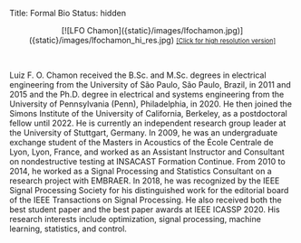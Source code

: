 Title: Formal Bio
Status: hidden

<center>
[![LFO Chamon]({static}/images/lfochamon.jpg)]({static}/images/lfochamon_hi_res.jpg)
<a style="font-size:80%;" href="{{ SITEURL }}/images/lfochamon_hi_res.jpg">[Click for high resolution version]</a>
</center>

&nbsp;

Luiz F. O. Chamon received the B.Sc. and M.Sc. degrees in electrical engineering from the University of São Paulo, São Paulo, Brazil, in 2011 and 2015 and the Ph.D. degree in electrical and systems engineering from the University of Pennsylvania (Penn), Philadelphia, in 2020. He then joined the Simons Institute of the University of California, Berkeley, as a postdoctoral fellow until 2022. He is currently an independent research group leader at the University of Stuttgart, Germany. In 2009, he was an undergraduate exchange student of the Masters in Acoustics of the École Centrale de Lyon, Lyon, France, and worked as an Assistant Instructor and Consultant on nondestructive testing at INSACAST Formation Continue. From 2010 to 2014, he worked as a Signal Processing and Statistics Consultant on a research project with EMBRAER. In 2018, he was recognized by the IEEE Signal Processing Society for his distinguished work for the editorial board of the IEEE Transactions on Signal Processing. He also received both the best student paper and the best paper awards at IEEE ICASSP 2020. His research interests include optimization, signal processing, machine learning, statistics, and control.
